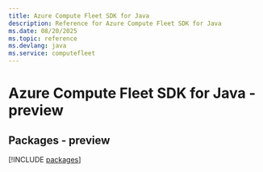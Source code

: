```yaml
---
title: Azure Compute Fleet SDK for Java
description: Reference for Azure Compute Fleet SDK for Java
ms.date: 08/20/2025
ms.topic: reference
ms.devlang: java
ms.service: computefleet
---
```

# Azure Compute Fleet SDK for Java - preview
## Packages - preview
[!INCLUDE [packages](compute-fleet-index.md)]